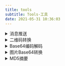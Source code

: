 ```yaml
---
title: tools
subtitle: Tools-工具
date: 2021-05-31 10:36:03
---
```


<!--suppress HtmlUnknownTarget -->
<div class="markdown-body tools-body">
    <details>
        <summary>消息推送</summary>
        <br/>
        <div class="tools-container">
            <div class="tools-item">
                <p class="tools-title">输入推送</p>
                <label for="push-type">
                    <select id="push-type">
                        <option value="">选择推送方式</option>
                        <option value="bark">bark</option>
                        <option value="server-chan">server-chan</option>
                    </select>
                </label>
                <label for="push-title"><input id="push-title" type="text" placeholder="输入要推送的标题"/></label>
                <label for="push-content"><textarea id="push-content" placeholder="输入要推送的内容"></textarea></label>
                <label><button onclick="pushMessage()">发送</button></label>
            </div>
        </div>
    </details>
    <details>
        <summary>二维码转换</summary>
        <br/>
        <div class="tools-container">
            <div class="tools-item">
                <p class="tools-title">创建二维码</p>
                <label for="qrcode-content"><textarea id="qrcode-content" placeholder="输入要转换的内容"></textarea></label>
                <label><button onclick="createQRCode()">创建</button></label>
                <img id="qrcode-img" src="/img/loading.gif" alt="qrcode" style="display: none">
            </div>
            <div class="tools-item">
                <p class="tools-title">解析二维码</p>
                <label for="parse-qrcode-content"><textarea id="parse-qrcode-content" readonly></textarea></label>
                <form id="parse-qrcode-form" method="post" enctype="multipart/form-data">
                    <label for="parse-qrcode-file"><input id="parse-qrcode-file" type="file" name="qrCode"></label>
                    <label><button type="button" onclick="parseQRCode()">解析</button></label>
                </form>
            </div>
        </div>
    </details>
    <details>
        <summary>Base64编码解码</summary>
        <br/>
        <div class="tools-container">
            <div class="tools-item">
                <p class="tools-title">Base64编码</p>
                <label for="base64-encode-content"><textarea id="base64-encode-content" placeholder="输入要进行Base64编码的内容"></textarea></label>
                <label><button onclick="base64Encode()">编码</button></label>
            </div>
            <div class="tools-item">
                <p class="tools-title">Base64解码</p>
                <label for="base64-decode-content"><textarea id="base64-decode-content" cols="40" rows="5" placeholder="输入要进行Base64解码的内容"></textarea></label>
                <label><button onclick="base64Decode()">解码</button></label>
            </div>
        </div>
    </details>
    <details>
        <summary>图片Base64转换</summary>
        <br/>
        <div class="tools-container">
            <div class="tools-item">
                <p class="tools-title">Base64转图片</p>
                <label for="base642img-content"><textarea id="base642img-content" cols="40" rows="5" placeholder="输入要转换的Base64编码"></textarea></label>
                <label><button onclick="base64ToImage()">转换</button></label>
                <img id="img2base64-img" src="/img/loading.gif" alt="image" style="display: none">
            </div>
            <div class="tools-item">
                <p class="tools-title">图片转Base64</p>
                <label for="image2base64-content"><textarea id="image2base64-content" cols="40" rows="5" readonly></textarea></label>
                <form id="image2base64-form" method="post" enctype="multipart/form-data">
                    <label for="image2base64"><input id="image2base64-file" type="file" name="image"></label>
                    <label><button type="button" onclick="image2Base64()">转换</button></label>
                </form>
            </div>
        </div>
    </details>
    <details>
        <summary>MD5摘要</summary>
        <br/>
        <div class="tools-container">
            <div class="tools-item">
                <p class="tools-title">原始内容</p>
                <label><textarea id="md5-origin-content" cols="40" rows="5" placeholder="输入要进行MD5的内容"></textarea></label>
                <label>
                    <button onclick="md5Hex(false)">普通摘要</button>
                    <button onclick="md5Hex(true)">带横杠摘要</button>
                </label>
            </div>
            <div class="tools-item">
                <p class="tools-title">MD5摘要</p>
                <label><textarea id="md5-hex-content" cols="40" rows="5" readonly></textarea></label>
            </div>
        </div>
    </details>
</div>

